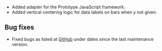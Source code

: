 - Added adapter for the Prototype JavaScript framework.
- Added vertical centering logic for data labels on bars when y not given.
## Bug fixes 
- Fixed bugs as listed at [GitHub](http://github.com/highslide-software/highcharts.com/commits/master) under dates since the last maintenance version.